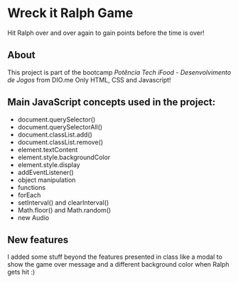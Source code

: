 # Wreck it Ralph Game

Hit Ralph over and over again to gain points before the time is over!

## About

This project is part of the bootcamp *Potência Tech iFood - Desenvolvimento de Jogos* from DIO.me
Only HTML, CSS and Javascript!

## Main JavaScript concepts used in the project:

- document.querySelector()
- document.querySelectorAll()
- document.classList.add()
- document.classList.remove()
- element.textContent
- element.style.backgroundColor
- element.style.display
- addEventListener()
- object manipulation
- functions
- forEach
- setInterval() and clearInterval()
- Math.floor() and Math.random()
- new Audio

## New features

I added some stuff beyond the features presented in class like a modal to show the game over message and a different background color when Ralph gets hit :)
